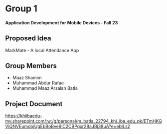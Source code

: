 # Group 1
#### Application Development for Mobile Devices - Fall 23

## Proposed Idea 
MarkMate - A local Attendance App

## Group Members 
- Maaz Shamim
- Muhammad Abdur Rafae
- Muhammad Maaz Arsalan Batla

## Project Document
https://khiibaedu-my.sharepoint.com/:w:/g/personal/m_batla_22794_khi_iba_edu_pk/ETmHKGVjQNVEumdojUgEbBoBye9lC2CBPgxr28aJBj38uA?e=eblLs2
